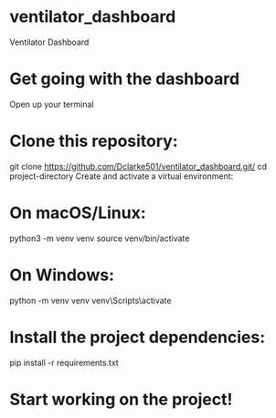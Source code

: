 # ventilator_dashboard
Ventilator Dashboard

# Get going with the dashboard
Open up your terminal

# Clone this repository:

git clone https://github.com/Dclarke501/ventilator_dashboard.git/
cd project-directory
Create and activate a virtual environment:

# On macOS/Linux:

python3 -m venv venv
source venv/bin/activate

# On Windows:

python -m venv venv
venv\Scripts\activate

# Install the project dependencies:

pip install -r requirements.txt


# Start working on the project!


